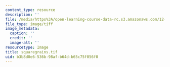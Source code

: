 ```yaml
---
content_type: resource
description: ''
file: /media/https%3A/open-learning-course-data-rc.s3.amazonaws.com/12-524-mechanical-properties-of-rocks-fall-2005/b3b8d0e6536b98afb64db65c75f056f0_squaregrains.tif
file_type: image/tiff
image_metadata:
  caption: ''
  credit: ''
  image-alt: ''
resourcetype: Image
title: squaregrains.tif
uid: b3b8d0e6-536b-98af-b64d-b65c75f056f0
---
```

